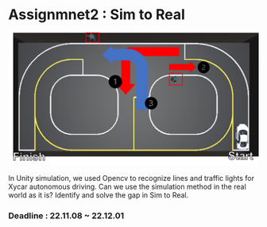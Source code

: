 # Assignmnet2 : Sim to Real
<p align="center"><img src="../image/8.png"></p>   

In Unity simulation, we used Opencv to recognize lines and traffic lights for Xycar autonomous driving. Can we use the simulation method in the real world as it is? Identify and solve the gap in Sim to Real.  

### **Deadline : 22.11.08 ~ 22.12.01**